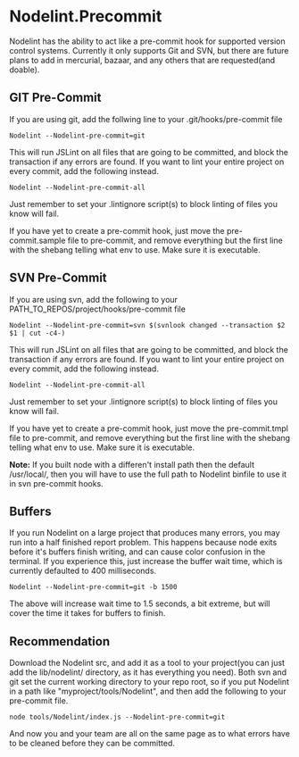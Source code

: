 Nodelint.Precommit
==================

Nodelint has the ability to act like a pre-commit hook for supported version control systems. Currently it only supports
Git and SVN, but there are future plans to add in mercurial, bazaar, and any others that are requested(and doable).


GIT Pre-Commit
--------------

If you are using git, add the follwing line to your .git/hooks/pre-commit file

	Nodelint --Nodelint-pre-commit=git

This will run JSLint on all files that are going to be committed, and block the transaction if any errors
are found. If you want to lint your entire project on every commit, add the following instead.

	Nodelint --Nodelint-pre-commit-all

Just remember to set your .lintignore script(s) to block linting of files you know will fail.  
  
If you have yet to create a pre-commit hook, just move the pre-commit.sample file to pre-commit, and remove
everything but the first line with the shebang telling what env to use. Make sure it is executable.


SVN Pre-Commit
--------------

If you are using svn, add the following to your PATH_TO_REPOS/project/hooks/pre-commit file

	Nodelint --Nodelint-pre-commit=svn $(svnlook changed --transaction $2 $1 | cut -c4-)

This will run JSLint on all files that are going to be committed, and block the transaction if any errors
are found. If you want to lint your entire project on every commit, add the following instead.

	Nodelint --Nodelint-pre-commit-all

Just remember to set your .lintignore script(s) to block linting of files you know will fail.  
  
If you have yet to create a pre-commit hook, just move the pre-commit.tmpl file to pre-commit, and remove
everything but the first line with the shebang telling what env to use. Make sure it is executable.  
  

**Note:** If you built node with a differen't install path then the default /usr/local/, then you will have to
use the full path to Nodelint binfile to use it in svn pre-commit hooks.


Buffers
-------

If you run Nodelint on a large project that produces many errors, you may run into a half finished report problem. This 
happens because node exits before it's buffers finish writing, and can cause color confusion in the terminal. If you 
experience this, just increase the buffer wait time, which is currently defaulted to 400 milliseconds.

	Nodelint --Nodelint-pre-commit=git -b 1500

The above will increase wait time to 1.5 seconds, a bit extreme, but will cover the time it takes for buffers to finish.


Recommendation
--------------

Download the Nodelint src, and add it as a tool to your project(you can just add the lib/nodelint/ directory, as it has everything you need).
Both svn and git set the current working directory to your repo root, so if you put Nodelint in a path like 
"myproject/tools/Nodelint", and then add the following to your pre-commit file.

	node tools/Nodelint/index.js --Nodelint-pre-commit=git

And now you and your team are all on the same page as to what errors have to be cleaned before they can be committed.

